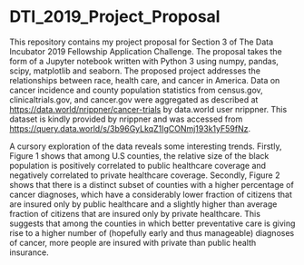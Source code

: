 # DTI_2019_Project_Proposal
This repository contains my project proposal for Section 3 of The Data Incubator 2019 Fellowship Application Challenge. The proposal takes the form of a Jupyter notebook written with Python 3 using numpy, pandas, scipy, matplotlib and seaborn. The proposed project addresses the relationships between race, health care, and cancer in America. Data on cancer incidence and county population statistics from census.gov, clinicaltrials.gov, and cancer.gov were aggregated as described at https://data.world/nrippner/cancer-trials by data.world user nrippner. This dataset is kindly provided by nrippner and was accessed from https://query.data.world/s/3b96GyLkqZ1IgCONmj193k1yF59fNz.

A cursory exploration of the data reveals some interesting trends. Firstly, Figure 1 shows that among U.S counties, the relative size of the black population is positively correlated to public healthcare coverage and negatively correlated to private healthcare coverage. Secondly, Figure 2 shows that there is a distinct subset of counties with a higher percentage of cancer diagnoses, which have a considerably lower fraction of citizens that are insured only by public healthcare and a slightly higher than average fraction of citizens that are insured only by private healthcare. This suggests that among the counties in which better preventative care is giving rise to a higher number of (hopefully early and thus manageable) diagnoses of cancer, more people are insured with private than public health insurance.
